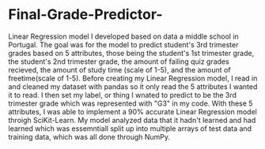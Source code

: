 # Final-Grade-Predictor-
Linear Regression model I developed based on data a middle school in Portugal. The goal was for the model to predict student's 3rd trimester grades based on 5 attributes, those being the student's 1st trimester grade, the student's 2nd trimester grade, the amount of failing quiz grades recieved, the amount of study time (scale of 1-5), and the amount of freetime(scale of 1-5). Before creating my Linear Regression model, I read in and cleaned my dataset with pandas so it only read the 5 attributes I wanted it to read. I then set my label, or thing I wnated to predict to be the 3rd trimester grade which was represented with "G3" in my code. With these 5 attributes, I was able to implement a 90% accurate Linear Regression model throigh SciKit-Learn. My model analyzed data that it hadn't learned and had learned which was essemntiall split up into multiple arrays of test data and training data, which was all done through NumPy. 
